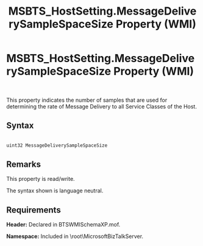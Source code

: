 ﻿---
title: MSBTS_HostSetting.MessageDeliverySampleSpaceSize Property (WMI)
TOCTitle: MSBTS_HostSetting.MessageDeliverySampleSpaceSize Property (WMI)
ms:assetid: 25cc2d51-b0b7-4a00-a8b0-ae6a7cf32153
ms:mtpsurl: https://msdn.microsoft.com/library/Aa559253(v=BTS.80)
ms:contentKeyID: 51526891
ms.date: 08/30/2017
mtps_version: v=BTS.80
---

# MSBTS\_HostSetting.MessageDeliverySampleSpaceSize Property (WMI)

 

This property indicates the number of samples that are used for determining the rate of Message Delivery to all Service Classes of the Host.

## Syntax

```C#
  
uint32 MessageDeliverySampleSpaceSize  
```

## Remarks

This property is read/write.

The syntax shown is language neutral.

## Requirements

**Header:** Declared in BTSWMISchemaXP.mof.

**Namespace:** Included in \\root\\MicrosoftBizTalkServer.

